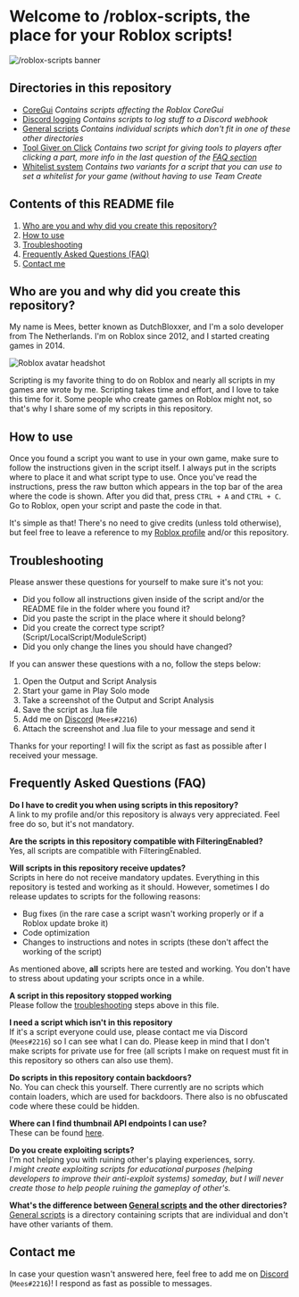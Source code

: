 # Welcome to /roblox-scripts, the place for your Roblox scripts!
![/roblox-scripts banner](https://i.imgur.com/tJGhYR3.png)

## Directories in this repository
- [CoreGui](https://github.com/MeesJ/roblox-scripts/tree/scripts/CoreGui)
*Contains scripts affecting the Roblox CoreGui*
- [Discord logging](https://github.com/MeesJ/roblox-scripts/tree/scripts/Discord%20logging)
*Contains scripts to log stuff to a Discord webhook*
- [General scripts](https://github.com/MeesJ/roblox-scripts/tree/scripts/General%20scripts)
*Contains individual scripts which don't fit in one of these other directories*
- [Tool Giver on Click](https://github.com/MeesJ/roblox-scripts/tree/scripts/Tool%20Giver%20on%20Click)
*Contains two script for giving tools to players after clicking a part, more info in the last question of the [FAQ section](#frequently-asked-questions-faq)*
- [Whitelist system](https://github.com/MeesJ/roblox-scripts/tree/scripts/Whitelist%20system)
*Contains two variants for a script that you can use to set a whitelist for your game (without having to use Team Create*

## Contents of this README file
1. [Who are you and why did you create this repository?](#who-are-you-and-why-did-you-create-this-repository)
2. [How to use](#how-to-use)
3. [Troubleshooting](#troubleshooting)
4. [Frequently Asked Questions (FAQ)](#frequently-asked-questions-faq)
5. [Contact me](#contact-me)

## Who are you and why did you create this repository?
My name is Mees, better known as DutchBloxxer, and I'm a solo developer from The Netherlands. I'm on Roblox since 2012, and I started creating games in 2014.

![Roblox avatar headshot](https://www.roblox.com/headshot-thumbnail/image?userId=33491692&width=250&height=250&format=png)

Scripting is my favorite thing to do on Roblox and nearly all scripts in my games are wrote by me.
Scripting takes time and effort, and I love to take this time for it. Some people who create games on Roblox might not, so that's why I share some of my scripts in this repository.

## How to use
Once you found a script you want to use in your own game, make sure to follow the instructions given in the script itself. I always put in the scripts where to place it and what script type to use.
Once you've read the instructions, press the raw button which appears in the top bar of the area where the code is shown. After you did that, press `CTRL + A` and `CTRL + C`.
Go to Roblox, open your script and paste the code in that.

It's simple as that! There's no need to give credits (unless told otherwise), but feel free to leave a reference to my [Roblox profile](https://www.roblox.com/users/33491692/profile) and/or this repository.

## Troubleshooting
Please answer these questions for yourself to make sure it's not you:

 - Did you follow all instructions given inside of the script and/or the README file in the folder where you found it?
 - Did you paste the script in the place where it should belong?
 - Did you create the correct type script? (Script/LocalScript/ModuleScript)
 - Did you only change the lines you should have changed?

If you can answer these questions with a no, follow the steps below:

1. Open the Output and Script Analysis
 2. Start your game in Play Solo mode
 3. Take a screenshot of the Output and Script Analysis
 4. Save the script as .lua file
 5. Add me on [Discord](https://discord.com/users/227006557207003138) (`Mees#2216`)
 6. Attach the screenshot and .lua file to your message and send it

Thanks for your reporting! I will fix the script as fast as possible after I received your message.

## Frequently Asked Questions (FAQ)
**Do I have to credit you when using scripts in this repository?**<br>
A link to my profile and/or this repository is always very appreciated. Feel free do so, but it's not mandatory.

**Are the scripts in this repository compatible with FilteringEnabled?**<br>
Yes, all scripts are compatible with FilteringEnabled.

**Will scripts in this repository receive updates?**<br>
Scripts in here do not receive mandatory updates. Everything in this repository is tested and working as it should. However, sometimes I do release updates to scripts for the following reasons:
* Bug fixes (in the rare case a script wasn't working properly or if a Roblox update broke it)
* Code optimization
* Changes to instructions and notes in scripts (these don't affect the working of the script)

As mentioned above, **all** scripts here are tested and working. You don't have to stress about updating your scripts once in a while.

**A script in this repository stopped working**<br>
Please follow the [troubleshooting](#troubleshooting) steps above in this file.

**I need a script which isn't in this repository**<br>
If it's a script everyone could use, please contact me via Discord (`Mees#2216`) so I can see what I can do. Please keep in mind that I don't make scripts for private use for free (all scripts I make on request must fit in this repository so others can also use them).

**Do scripts in this repository contain backdoors?**<br>
No. You can check this yourself. There currently are no scripts which contain loaders, which are used for backdoors. There also is no obfuscated code where these could be hidden.

**Where can I find thumbnail API endpoints I can use?**<br>
These can be found [here](https://github.com/MeesJ/roblox-scripts/blob/scripts/ThumbnailAPI.md).

**Do you create exploiting scripts?**<br>
I'm not helping you with ruining other's playing experiences, sorry.<br>
*I might create exploiting scripts for educational purposes (helping developers to improve their anti-exploit systems) someday, but I will never create those to help people ruining the gameplay of other's.*

**What's the difference between [General scripts](https://github.com/MeesJ/roblox-scripts/tree/scripts/General%20scripts) and the other directories?**<br>
[General scripts](https://github.com/MeesJ/roblox-scripts/tree/scripts/General%20scripts) is a directory containing scripts that are individual and don't have other variants of them.

## Contact me
In case your question wasn't answered here, feel free to add me on [Discord](https://discord.com/users/227006557207003138) (`Mees#2216`)! I respond as fast as possible to messages.
